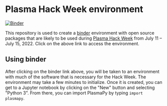 # Plasma Hack Week environment

[![Binder](https://mybinder.org/badge_logo.svg)](https://mybinder.org/v2/gh/PlasmaPy/hack-week/HEAD)

This repository is used to create a
[binder](https://binder.readthedocs.io/en/latest/)
environment with open source packages that are likely to be used
during [Plasma Hack Week](https://hack.plasmapy.org/) from
July 11 – July 15, 2022.  Click on the above link to access the
environment.


## Using binder

After clicking on the binder link above, you will be taken to an
environment with much of the software that is necessary for the Hack
Week.  The environment may take a few minutes to initialize.  Once it is
created, you can get to a Jupyter notebook by clicking on the "New"
button and selecting "Python 3".  From there, you can import PlasmaPy by
typing `import plasmapy`.

